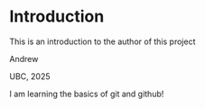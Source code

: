 # Introduction 

This is an introduction to the author of this project 

Andrew 

UBC, 2025 

I am learning the basics of git and github!